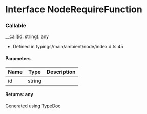 # Interface NodeRequireFunction


### Callable
__call(id: string): any
  
* Defined in typings/main/ambient/node/index.d.ts:45


#### Parameters

| Name | Type | Description |
| ---- | ---- | ---- |
| id | string|  |

#### Returns: any



Generated using [TypeDoc](http://typedoc.io)
